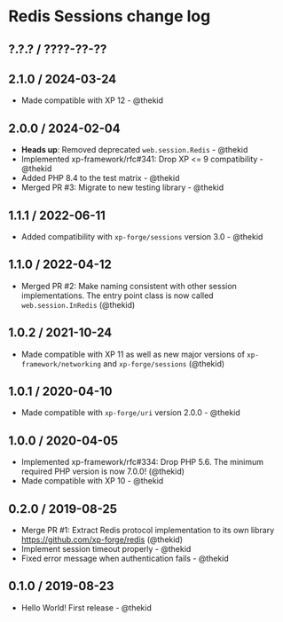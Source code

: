 Redis Sessions change log
=========================

## ?.?.? / ????-??-??

## 2.1.0 / 2024-03-24

* Made compatible with XP 12 - @thekid

## 2.0.0 / 2024-02-04

* **Heads up**: Removed deprecated `web.session.Redis` - @thekid
* Implemented xp-framework/rfc#341: Drop XP <= 9 compatibility - @thekid
* Added PHP 8.4 to the test matrix - @thekid
* Merged PR #3: Migrate to new testing library - @thekid

## 1.1.1 / 2022-06-11

* Added compatibility with `xp-forge/sessions` version 3.0 - @thekid

## 1.1.0 / 2022-04-12

* Merged PR #2: Make naming consistent with other session implementations.
  The entry point class is now called `web.session.InRedis`
  (@thekid)

## 1.0.2 / 2021-10-24

* Made compatible with XP 11 as well as new major versions of
  `xp-framework/networking` and `xp-forge/sessions`
  (@thekid)

## 1.0.1 / 2020-04-10

* Made compatible with `xp-forge/uri` version 2.0.0 - @thekid

## 1.0.0 / 2020-04-05

* Implemented xp-framework/rfc#334: Drop PHP 5.6. The minimum required
  PHP version is now 7.0.0!
  (@thekid)
* Made compatible with XP 10 - @thekid

## 0.2.0 / 2019-08-25

* Merge PR #1: Extract Redis protocol implementation to its own library
  https://github.com/xp-forge/redis
  (@thekid)
* Implement session timeout properly - @thekid
* Fixed error message when authentication fails - @thekid

## 0.1.0 / 2019-08-23

* Hello World! First release - @thekid